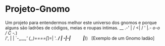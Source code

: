 # Projeto-Gnomo
Um projeto para entendermos melhor este universo dos gnomos e porque alguns são ladrões de códigos, meias e roupas intimas.
                __
             .-'  |
            /   <\|
           /     \'
           |_.- o-o     
           / C  -._)\
          /',        |
         |   `-,_,__,'
         (,,)====[_]=|
           '.   ____/
            | -|-|_
            |____)_)    [Exemplo de um Gnomo ladão]
            
